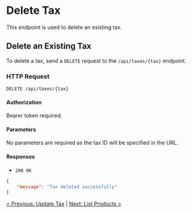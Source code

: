 # Delete Tax

This endpoint is used to delete an existing tax.

## Delete an Existing Tax

To delete a tax, send a `DELETE` request to the `/api/taxes/{tax}` endpoint.

### HTTP Request

`DELETE /api/taxes/{tax}`

#### Authorization

Bearer token required.

#### Parameters

No parameters are required as the tax ID will be specified in the URL.

#### Responses

- `200 OK`

```json
{
    "message": "Tax deleted successfully"
}
```

[< Previous: Update Tax](/taxes-management/update-tax.md) | [Next: List Products >](/products-management/list-products.md)